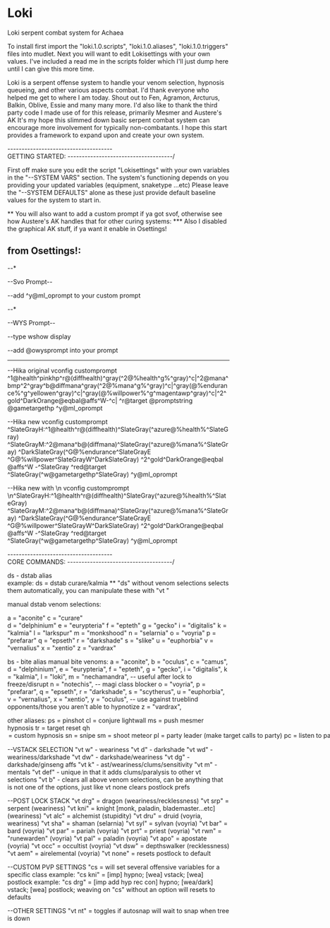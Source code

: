 # Loki
Loki serpent combat system for Achaea

To install first import the "loki.1.0.scripts", "loki.1.0.aliases", "loki.1.0.triggers" files into mudlet. Next you will want to edit Lokisettings with your own values. I've included a read me in the scripts folder which I'll just dump here until I can give this more time.

Loki is a serpent offense system to handle your venom selection, hypnosis queueing, and other various aspects combat. 
I'd thank everyone who helped me get to where I am today. Shout out to Fen, Agramon, Arcturus, Balkin, Oblive, Essie and many many more.
I'd also like to thank the third party code I made use of for this release, primarily Mesmer and Austere's AK
It's my hope this slimmed down basic serpent combat system can encourage more involvement for typically non-combatants.
I hope this start provides a framework to expand upon and create your own system.

-------------------------------------\
GETTING STARTED:
-------------------------------------/

First off make sure you edit the script "Lokisettings" with your own variables in the "--SYSTEM VARS" section. 
The system's functioning depends on you providing your updated variables (equipment, snaketype ...etc)
Please leave the "--SYSTEM DEFAULTS" alone as these just provide default baseline values for the system to start in.

** You will also want to add a custom prompt if ya got svof, otherwise see how Austere's AK handles that for other curing systems:
*** Also I disabled the graphical AK stuff, if ya want it enable in Osettings!

from Osettings!:
----------------------------------------------------------------------------------------------------------------------

--*

--Svo Prompt--

--add ^y@ml_oprompt to your custom prompt

--*


--WYS Prompt--

--type wshow display

--add @owysprompt into your prompt

-----------------------------------------------------------------------------------------------------------------------


--Hika original
vconfig customprompt ^1@health^pinkhp^r@(diffhealth)^gray(^2@%health^g%^gray)^c|^2@mana^bmp^2^gray^b@diffmana^gray(^2@%mana^g%^gray)^c|^gray(@%endurance%^g^yellowen^gray)^c|^gray(@%willpower%^g^magentawp^gray)^c|^2^gold^DarkOrange@eqbal@affs^W-^c| ^r@target @promptstring @gametargethp ^y@ml_oprompt

--Hika new
vconfig customprompt ^SlateGrayH:^1@health^r@(diffhealth)^SlateGray(^azure@%health%^SlateGray) ^SlateGrayM:^2@mana^b@(diffmana)^SlateGray(^azure@%mana%^SlateGray) ^DarkSlateGray(^G@%endurance^SlateGrayE ^G@%willpower^SlateGrayW^DarkSlateGray) ^2^gold^DarkOrange@eqbal @affs^W -^SlateGray ^red@target ^SlateGray(^w@gametargethp^SlateGray) ^y@ml_oprompt

--Hika new with \n
vconfig customprompt \n^SlateGrayH:^1@health^r@(diffhealth)^SlateGray(^azure@%health%^SlateGray) ^SlateGrayM:^2@mana^b@(diffmana)^SlateGray(^azure@%mana%^SlateGray) ^DarkSlateGray(^G@%endurance^SlateGrayE ^G@%willpower^SlateGrayW^DarkSlateGray) ^2^gold^DarkOrange@eqbal @affs^W -^SlateGray ^red@target ^SlateGray(^w@gametargethp^SlateGray) ^y@ml_oprompt


-------------------------------------\
CORE COMMANDS:
-------------------------------------/

ds<xx> - dstab alias             
  example: ds<ck> = dstab curare/kalmia
** "ds" without venom selections selects them automatically, you can manipulate these with "vt <selection>"

manual dstab venom selections:

a = "aconite" 
c = "curare"  
d = "delphinium" 
e = "eurypteria" 
f = "epteth" 
g = "gecko" 
i = "digitalis" 
k = "kalmia" 
l = "larkspur" 
m = "monkshood" 
n = "selarnia" 
o = "voyria" 
p = "prefarar" 
q = "epseth" 
r = "darkshade"
s = "slike"
u = "euphorbia"
v = "vernalius"
x = "xentio"
z = "vardrax"

bs<x> - bite alias
manual bite venoms:
   a = "aconite",
   b = "oculus",
   c = "camus",
   d = "delphinium",
   e = "eurypteria",
   f = "epteth",
   g = "gecko",
   i = "digitalis",
   k = "kalmia",
   l = "loki",
   m = "nechamandra",      -- useful after lock to freeze/disrupt
   n = "notechis",         -- magi class blocker
   o = "voyria",
   p = "prefarar",
   q = "epseth",
   r = "darkshade",
   s = "scytherus",
   u = "euphorbia",
   v = "vernalius",
   x = "xentio",
   y = "oculus",           -- use against trueblind opponents/those you aren't able to hypnotize
   z = "vardrax",

other aliases:
ps = pinshot
cl = conjure lightwall
ms = push mesmer hypnosis
tr = target reset
qh <option> = custom hypnosis
sn <direction> = snipe
sm = shoot meteor
pl = party leader (make target calls to party)
pc = listen to party aff calls
pa = announce affs to party
af = toggles autoflay
as = toggles autosnapper
nh = toggles hypnosis
sv = summon your snake


--VSTACK SELECTION
"vt w" - weariness 
"vt d" - darkshade
"vt wd" - weariness/darkshade
"vt dw" - darkshade/weariness
"vt dg" - darkshade/ginseng affs
"vt k" - ast/weariness/clums/sensitivity
"vt m" - mentals
"vt def" - unique in that it adds clums/paralysis to other vt selections
"vt b" - clears all above venom selections, can be anything that is not one of the options, just like vt none clears postlock prefs

--POST LOCK STACK
"vt drg" = dragon (weariness/recklessness)
"vt srp" = serpent (weariness)
"vt kni" = knight [monk, paladin, blademaster...etc] (weariness)
"vt alc" = alchemist (stupidity)
"vt dru" = druid (voyria, weariness)
"vt sha" = shaman (selarnia)
"vt syl" = sylvan (voyria)
"vt bar" = bard (voyria)
"vt par" = pariah (voyria)
"vt prt" = priest (voyria)
"vt rwn" = "runewarden" (voyria)
"vt pal" = paladin (voyria)
"vt apo" = apostate (voyria)
"vt occ" = occultist (voyria)
"vt dsw" = depthswalker (recklessness)
"vt aem" = airelemental (voyria)
"vt none" = resets postlock to default 

--CUSTOM PVP SETTINGS
"cs <class> = will set several offensive variables for a specific class
   example: "cs kni" = [imp] hypno; [wea] vstack; [wea] postlock
   example: "cs drg" = [imp add hyp rec con] hypno; [wea/dark] vstack; [wea] postlock; weaving on
"cs" without an option will resets to defaults

--OTHER SETTINGS
"vt nt" = toggles if autosnap will wait to snap when tree is down
